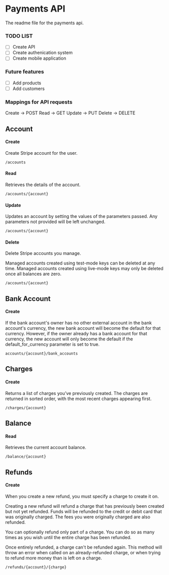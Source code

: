 # Payments API
The readme file for the payments api.

### TODO LIST
- [ ] Create API
- [ ] Create authenication system
- [ ] Create mobile application

### Future features
- [ ] Add products
- [ ] Add customers

### Mappings for API requests
Create  -> POST
Read    -> GET
Update  -> PUT
Delete  -> DELETE

## Account
#### Create
Create Stripe account for the user. 
```
/accounts
```
#### Read
Retrieves the details of the account.

```
/accounts/{account}
```
#### Update
Updates an account by setting the values of the parameters passed. Any parameters not provided will be left unchanged.

```
/accounts/{account}
```
#### Delete
Delete Stripe accounts you manage.

Managed accounts created using test-mode keys can be deleted at any time. Managed accounts created using live-mode keys may only be deleted once all balances are zero.
```
/accounts/{account}
```

## Bank Account
#### Create
If the bank account's owner has no other external account in the bank account's currency, the new bank account will become the default for that currency. However, if the owner already has a bank account for that currency, the new account will only become the default if the default_for_currency parameter is set to true.
```
accounts/{account}/bank_accounts
```

## Charges
#### Create
Returns a list of charges you’ve previously created.
The charges are returned in sorted order, with the most recent charges appearing first.

```
/charges/{account}
```

## Balance
#### Read
Retrieves the current account balance.

```
/balance/{account}
```

## Refunds
#### Create
When you create a new refund, you must specify a charge to create it on.

Creating a new refund will refund a charge that has previously been created but not yet refunded. Funds will be refunded to the credit or debit card that was originally charged. The fees you were originally charged are also refunded.

You can optionally refund only part of a charge. You can do so as many times as you wish until the entire charge has been refunded.

Once entirely refunded, a charge can't be refunded again. This method will throw an error when called on an already-refunded charge, or when trying to refund more money than is left on a charge.

```
/refunds/{account}/{charge}
```
